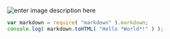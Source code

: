 ![enter image description here][1]


  [1]: http://ww3.sinaimg.cn/large/85bdc80bjw1e6zelcinyqj20c85hhtxd.jpg


```js
var markdown = require( "markdown" ).markdown;
console.log( markdown.toHTML( "Hello *World*!" ) );
```